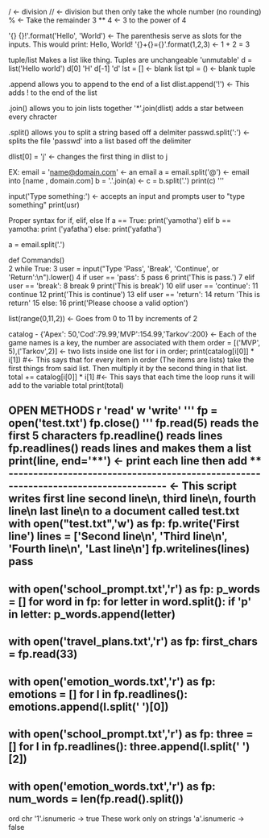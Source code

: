 / <- division
// <- division but then only take the whole number (no rounding)
% <- Take the remainder
3 ** 4 <- 3 to the power of 4


'{} {}!'.format('Hello', 'World') <- The parenthesis serve as slots for the inputs. This would print: Hello, World! 
'{}+{}={}'.format(1,2,3) <- 1 + 2 = 3


tuple/list Makes a list like thing. Tuples are unchangeable 'unmutable'
d = list('Hello world')
d[0] 'H'
d[-1] 'd'
lst = []  <- blank list
tpl = ()  <- blank tuple

.append allows you to append to the end of a list
dlist.append('!') <- This adds ! to the end of the list

.join() allows you to join lists together
'*'.join(dlist) adds a star between every chracter

.split() allows you to split a string based off a delmiter
passwd.split(':') <- splits the file 'passwd' into a list based off the delimiter 

dlist[0] = 'j' <- changes the first thing in dlist to j

EX: 
email = 'name@domain.com' <- an email
a = email.split('@') <- email into [name , domain.com]
b = '.'.join(a)  <- 
c = b.split('.')
print(c)
'''

input('Type something:') <- accepts an input and prompts user to "type something"
print(usr)

Proper syntax for if, elif, else
If a == True:
  print('yamotha')
elif b == yamotha:
  print ('yafatha')
else:
  print('yafatha')

a = email.split('.')

def Commands()    
 2     while True:
 3         user = input("Type 'Pass', 'Break', 'Continue', or 'Return':\n").lower()
 4         if user == 'pass':
 5             pass
 6             print('This is pass.')
 7         elif user == 'break':
 8             break
 9             print('This is break')
10         elif user == 'continue':
11             continue
12             print('This is continue')
13         elif user == 'return':
14             return 'This is return'
15         else:
16             print('Please choose a valid option')

list(range(0,11,2)) <- Goes from 0 to 11 by increments of 2

catalog - {'Apex': 50,'Cod':79.99,'MVP':154.99,'Tarkov':200} <- Each of the game names is a key, the number are associated with them
order = [('MVP', 5),('Tarkov',2)] <- two lists inside one list
for i in order;
  print(catalog[i[0]] * i[1])      #<- This says that for every item in order (The items are lists) take the first things from said list. Then multiply it by the second thing in that list.
  total += catalog[i[0]] * i[1]    #<- This says that each time the loop runs it will add to the variable total
print(total)

OPEN METHODS
  r 'read'
  w 'write'
'''
fp = open('test.txt')
fp.close()
'''
fp.read(5) reads the first 5 characters
fp.readline() reads lines
fp.readlines() reads lines and makes them a list
print(line, end='**') <- print each line then add **
----------------------------------------------------------------------------------- <- This script writes first line second line\n, third line\n, fourth line\n last line\n to a document called test.txt
with open("test.txt",'w') as fp:
  fp.write('First line'\)
  lines = ['Second line\n', 'Third line\n', 'Fourth line\n', 'Last line\n'] 
  fp.writelines(lines)
  pass
------------------------------------------------------------------------------------
with open('school_prompt.txt','r') as fp:
    p_words = []
    for word in fp:
        for letter in word.split():
            if 'p' in letter:
                p_words.append(letter)
---------------------------------------------------
with open('travel_plans.txt','r') as fp:
    first_chars = fp.read(33)
--------------------------------------------------
with open('emotion_words.txt','r') as fp:
  emotions = []
  for l in fp.readlines():
      emotions.append(l.split(' ')[0])
---------------------------------------------------
with open('school_prompt.txt','r') as fp:
    three = []
    for l in fp.readlines():
        three.append(l.split(' ')[2])
---------------------------------------------------
with open('emotion_words.txt','r') as fp:
     num_words = len(fp.read().split())
---------------------------------------------------
ord
chr
'1'.isnumeric -> true   These work only on strings
'a'.isnumeric -> false
